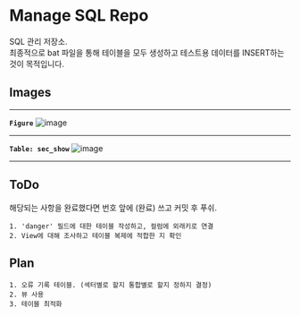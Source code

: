 # Manage SQL Repo

SQL 관리 저장소.  
최종적으로 bat 파일을 통해 테이블을 모두 생성하고 테스트용 데이터를 INSERT하는 것이 목적입니다.

## Images

---

**`Figure`**
![image](https://user-images.githubusercontent.com/61080445/141109056-b260d3b5-250b-4f82-add1-91283d426f29.png)

---

**`Table: sec_show`**
![image](https://user-images.githubusercontent.com/61080445/141109319-164952f4-daf7-4c8e-9fad-dbae55a3d9cd.png)

---

## ToDo

해당되는 사항을 완료했다면 번호 앞에 (완료) 쓰고 커밋 후 푸쉬.
```
1. 'danger' 필드에 대한 테이블 작성하고, 컬럼에 외래키로 연결
2. View에 대해 조사하고 테이블 복제에 적합한 지 확인
```

## Plan

```
1. 오류 기록 테이블. (섹터별로 할지 통합별로 할지 정하지 결정)
2. 뷰 사용
3. 테이블 최적화
```
